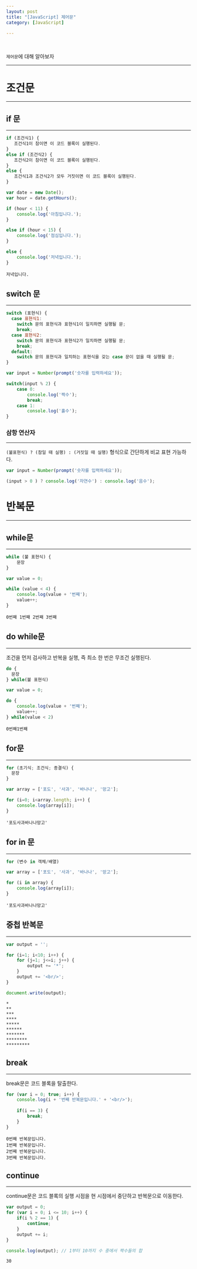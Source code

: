 ```yaml
---
layout: post
title: "[JavaScript] 제어문"
category: [JavaScript]

---
```

<br>

`제어문`에 대해 알아보자
<!-- more -->

<hr>


# 조건문
---

## if 문
---
```javascript
if (조건식1) {
   조건식1이 참이면 이 코드 블록이 실행된다.
} 
else if (조건식2) {
   조건식2이 참이면 이 코드 블록이 실행된다.
} 
else {
   조건식1과 조건식2가 모두 거짓이면 이 코드 블록이 실행된다.
}
```
```javascript
var date = new Date();
var hour = date.getHours();

if (hour < 11) {
    console.log('아침입니다.');
}

else if (hour < 15) {
    console.log('점심입니다.');
}

else {
    console.log('저녁입니다.');
}
```
```
저녁입니다.
```

## switch 문
---
```javascript
switch (표현식) {
  case 표현식1:
    switch 문의 표현식과 표현식1이 일치하면 실행될 문;
    break;
  case 표현식2:
    switch 문의 표현식과 표현식2가 일치하면 실행될 문;
    break;
  default:
    switch 문의 표현식과 일치하는 표현식을 갖는 case 문이 없을 때 실행될 문;
}
```
```javascript
var input = Number(prompt('숫자를 입력하세요'));

switch(input % 2) {
    case 0:
        console.log('짝수');
        break;
    case 1:
        console.log('홀수');
}
```

### 삼항 연산자
---
`(불표현식) ? (참일 때 실행) : (거짓일 때 실행)` 형식으로 간단하게 비교 표현 가능하다.
```javascript
var input = Number(prompt('숫자를 입력하세요'));

(input > 0 ) ? console.log('자연수') : console.log('음수');
```


# 반복문
---
## while문
---
```javascript
while (불 표현식) {
    문장
}
```
```javascript
var value = 0;

while (value < 4) {
    console.log(value + '번째');
    value++;
}
```
```
0번째 1번째 2번째 3번째
```

## do while문
---
조건을 먼저 검사하고 반복을 실행, 즉 최소 한 번은 무조건 실행된다.
```javascript
do {
  문장
} while(불 표현식)
```
```javascript 
var value = 0;

do {
    console.log(value + '번째');
    value++;
} while(value < 2)
```
```
0번째1번째
```

## for문
---
```javascript
for (초기식; 조건식; 종결식) {
  문장
}
```
```javascript
var array = ['포도', '사과', '바나나', '망고'];

for (i=0; i<array.length; i++) {
    console.log(array[i]);
}
```
```
'포도사과바나나망고'
```

## for in 문
---
```javascript
for (변수 in 객체/배열)
```
```javascript
var array = ['포도', '사과', '바나나', '망고'];

for (i in array) {
    console.log(array[i]);
}
```
```
'포도사과바나나망고'
```

## 중첩 반복문
---
```javascript
var output = '';

for (i=1; i<10; i++) {
    for (j=1; j<=i; j++) {
        output += '*';
    }
    output += '<br/>';
}

document.write(output);
```
```
*
**
***
****
*****
******
*******
********
*********
```

## break
---
break문은 코드 블록을 탈출한다.
```javascript
for (var i = 0; true; i++) {
    console.log(i + '번째 반복문입니다.' + '<br/>');
    
    if(i == 3) {
        break;
    }
}
```            
```
0번째 반복문입니다. 
1번째 반복문입니다. 
2번째 반복문입니다. 
3번째 반복문입니다.
```

## continue
---
continue문은 코드 블록의 실행 시점을 현 시점에서 중단하고 반복문으로 이동한다.
```javascript
var output = 0;
for (var i = 0; i <= 10; i++) {
    if(i % 2 == 1) {
        continue;
    }
    output += i;
}

console.log(output); // 1부터 10까지 수 중에서 짝수들의 합
```
```
30
```